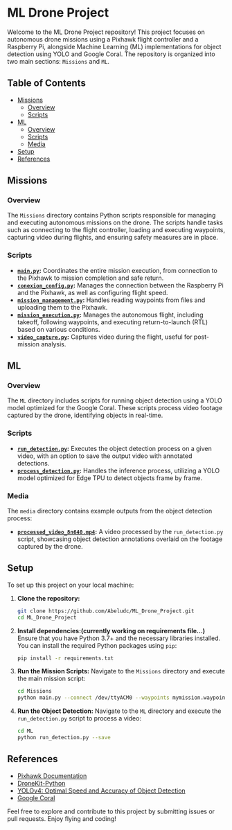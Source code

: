 
# ML Drone Project

Welcome to the ML Drone Project repository! This project focuses on autonomous drone missions using a Pixhawk flight controller and a Raspberry Pi, alongside Machine Learning (ML) implementations for object detection using YOLO and Google Coral. The repository is organized into two main sections: `Missions` and `ML`.

## Table of Contents

- [Missions](#missions)
  - [Overview](#overview)
  - [Scripts](#scripts)
- [ML](#ml)
  - [Overview](#overview-1)
  - [Scripts](#scripts-1)
  - [Media](#media)
- [Setup](#setup)
- [References](#references)

## Missions

### Overview

The `Missions` directory contains Python scripts responsible for managing and executing autonomous missions on the drone. The scripts handle tasks such as connecting to the flight controller, loading and executing waypoints, capturing video during flights, and ensuring safety measures are in place.

### Scripts

- **[`main.py`](https://github.com/Abeludc/ML_Drone_Project/blob/main/Missions/main.py):** Coordinates the entire mission execution, from connection to the Pixhawk to mission completion and safe return.
- **[`conexion_config.py`](https://github.com/Abeludc/ML_Drone_Project/blob/main/Missions/conexion_config.py):** Manages the connection between the Raspberry Pi and the Pixhawk, as well as configuring flight speed.
- **[`mission_management.py`](https://github.com/Abeludc/ML_Drone_Project/blob/main/Missions/mission_management.py):** Handles reading waypoints from files and uploading them to the Pixhawk.
- **[`mission_execution.py`](https://github.com/Abeludc/ML_Drone_Project/blob/main/Missions/mission_execution.py):** Manages the autonomous flight, including takeoff, following waypoints, and executing return-to-launch (RTL) based on various conditions.
- **[`video_capture.py`](https://github.com/Abeludc/ML_Drone_Project/blob/main/Missions/video_capture.py):** Captures video during the flight, useful for post-mission analysis.

## ML

### Overview

The `ML` directory includes scripts for running object detection using a YOLO model optimized for the Google Coral. These scripts process video footage captured by the drone, identifying objects in real-time.

### Scripts

- **[`run_detection.py`](https://github.com/Abeludc/ML_Drone_Project/blob/main/ML/run_detection.py):** Executes the object detection process on a given video, with an option to save the output video with annotated detections.
- **[`process_detection.py`](https://github.com/Abeludc/ML_Drone_Project/blob/main/ML/process_detection.py):** Handles the inference process, utilizing a YOLO model optimized for Edge TPU to detect objects frame by frame.

### Media

The `media` directory contains example outputs from the object detection process:

- **[`processed_video_8n640.mp4`](https://github.com/Abeludc/ML_Drone_Project/blob/main/ML/media/processed_video_8n640.mp4):** A video processed by the `run_detection.py` script, showcasing object detection annotations overlaid on the footage captured by the drone.

## Setup

To set up this project on your local machine:

1. **Clone the repository:**
   ```bash
   git clone https://github.com/Abeludc/ML_Drone_Project.git
   cd ML_Drone_Project
   ```

2. **Install dependencies:(currently working on requirements file...)**
   Ensure that you have Python 3.7+ and the necessary libraries installed. You can install the required Python packages using `pip`:
   ```bash
   pip install -r requirements.txt
   ```

3. **Run the Mission Scripts:**
   Navigate to the `Missions` directory and execute the main mission script:
   ```bash
   cd Missions
   python main.py --connect /dev/ttyACM0 --waypoints mymission.waypoints
   ```

4. **Run the Object Detection:**
   Navigate to the `ML` directory and execute the `run_detection.py` script to process a video:
   ```bash
   cd ML
   python run_detection.py --save
   ```

## References

- [Pixhawk Documentation](https://docs.px4.io/)
- [DroneKit-Python](http://python.dronekit.io/)
- [YOLOv4: Optimal Speed and Accuracy of Object Detection](https://arxiv.org/abs/2004.10934)
- [Google Coral](https://coral.ai/)

Feel free to explore and contribute to this project by submitting issues or pull requests. Enjoy flying and coding!
